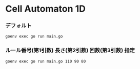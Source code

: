 # Cell Automaton 1D

### デフォルト

```sh
goenv exec go run main.go
```

### ルール番号(第1引数) 長さ(第2引数) 回数(第3引数) 指定

```sh
goenv exec go run main.go 110 90 80
```



